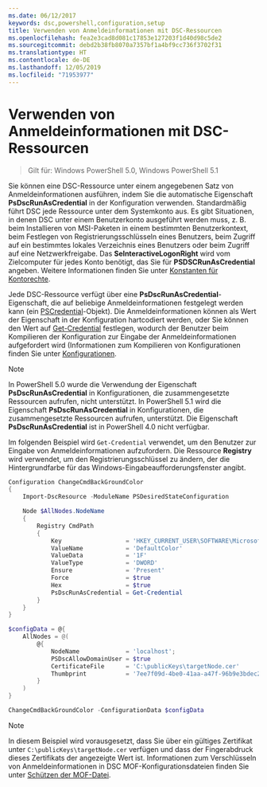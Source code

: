 ```yaml
---
ms.date: 06/12/2017
keywords: dsc,powershell,configuration,setup
title: Verwenden von Anmeldeinformationen mit DSC-Ressourcen
ms.openlocfilehash: fea2e3cad8d081c17853e127203f1d40d98c5de2
ms.sourcegitcommit: debd2b38fb8070a7357bf1a4bf9cc736f3702f31
ms.translationtype: HT
ms.contentlocale: de-DE
ms.lasthandoff: 12/05/2019
ms.locfileid: "71953977"
---
```

# <a name="use-credentials-with-dsc-resources"></a>Verwenden von Anmeldeinformationen mit DSC-Ressourcen

> Gilt für: Windows PowerShell 5.0, Windows PowerShell 5.1

Sie können eine DSC-Ressource unter einem angegebenen Satz von Anmeldeinformationen ausführen, indem Sie die automatische Eigenschaft **PsDscRunAsCredential** in der Konfiguration verwenden. Standardmäßig führt DSC jede Ressource unter dem Systemkonto aus. Es gibt Situationen, in denen DSC unter einem Benutzerkonto ausgeführt werden muss, z. B. beim Installieren von MSI-Paketen in einem bestimmten Benutzerkontext, beim Festlegen von Registrierungsschlüsseln eines Benutzers, beim Zugriff auf ein bestimmtes lokales Verzeichnis eines Benutzers oder beim Zugriff auf eine Netzwerkfreigabe. Das **SeInteractiveLogonRight** wird vom Zielcomputer für jedes Konto benötigt, das Sie für **PSDSCRunAsCredential** angeben. Weitere Informationen finden Sie unter [Konstanten für Kontorechte](/windows/desktop/secauthz/account-rights-constants).

Jede DSC-Ressource verfügt über eine **PsDscRunAsCredential**-Eigenschaft, die auf beliebige Anmeldeinformationen festgelegt werden kann (ein [PSCredential](/dotnet/api/system.management.automation.pscredential)-Objekt). Die Anmeldeinformationen können als Wert der Eigenschaft in der Konfiguration hartcodiert werden, oder Sie können den Wert auf [Get-Credential](/powershell/module/Microsoft.PowerShell.Security/Get-Credential) festlegen, wodurch der Benutzer beim Kompilieren der Konfiguration zur Eingabe der Anmeldeinformationen aufgefordert wird (Informationen zum Kompilieren von Konfigurationen finden Sie unter [Konfigurationen](configurations.md).

> [!NOTE]
> In PowerShell 5.0 wurde die Verwendung der Eigenschaft **PsDscRunAsCredential** in Konfigurationen, die zusammengesetzte Ressourcen aufrufen, nicht unterstützt. In PowerShell 5.1 wird die Eigenschaft **PsDscRunAsCredential** in Konfigurationen, die zusammengesetzte Ressourcen aufrufen, unterstützt. Die Eigenschaft **PsDscRunAsCredential** ist in PowerShell 4.0 nicht verfügbar.

Im folgenden Beispiel wird `Get-Credential` verwendet, um den Benutzer zur Eingabe von Anmeldeinformationen aufzufordern. Die Ressource **Registry** wird verwendet, um den Registrierungsschlüssel zu ändern, der die Hintergrundfarbe für das Windows-Eingabeaufforderungsfenster angibt.

```powershell
Configuration ChangeCmdBackGroundColor
{
    Import-DscResource -ModuleName PSDesiredStateConfiguration

    Node $AllNodes.NodeName
    {
        Registry CmdPath
        {
            Key                  = 'HKEY_CURRENT_USER\SOFTWARE\Microsoft\Command Processor'
            ValueName            = 'DefaultColor'
            ValueData            = '1F'
            ValueType            = 'DWORD'
            Ensure               = 'Present'
            Force                = $true
            Hex                  = $true
            PsDscRunAsCredential = Get-Credential
        }
    }
}

$configData = @{
    AllNodes = @(
        @{
            NodeName             = 'localhost';
            PSDscAllowDomainUser = $true
            CertificateFile      = 'C:\publicKeys\targetNode.cer'
            Thumbprint           = '7ee7f09d-4be0-41aa-a47f-96b9e3bdec25'
        }
    )
}

ChangeCmdBackGroundColor -ConfigurationData $configData
```

> [!NOTE]
> In diesem Beispiel wird vorausgesetzt, dass Sie über ein gültiges Zertifikat unter `C:\publicKeys\targetNode.cer` verfügen und dass der Fingerabdruck dieses Zertifikats der angezeigte Wert ist. Informationen zum Verschlüsseln von Anmeldeinformationen in DSC MOF-Konfigurationsdateien finden Sie unter [Schützen der MOF-Datei](../pull-server/secureMOF.md).
